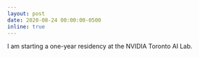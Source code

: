 ```yaml
---
layout: post
date: 2020-08-24 00:00:00-0500
inline: true
---
```


I am starting a one-year residency at the NVIDIA Toronto AI Lab. 
